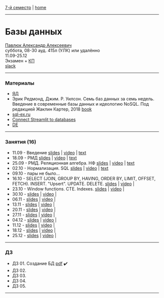 [7-й семестр](../2021_2022_7_sem.md) | [home](../README.md)
____________________________________
# Базы данных
[Павлюк Александр Алексеевич](https://www.linkedin.com/in/alexander-pavlyuk-a1695664/) \
суббота, 08-30 ауд. 415л (УЛК) или удалённо\
11.09-25.12 \
Экзамен + [КП](db_cp.md) \
[slack](https://app.slack.com/client/TTSV91XT9/C02E7FG9604)
____________________________________
### Материалы

* [ЯД](https://disk.yandex.ru/d/oOuH2kERvVcuNw)
* Эрик Редмонд, Джим. Р. Уилсон. Семь баз данных за семь недель. Введение в современные базы данных и идеологию NoSQL. Под редакцией Жаклин Картер, 2018 [book](https://drive.google.com/file/d/113eNwyWw8hS1T7QuDPxAGWTcIx6DiBNA/view?usp=sharing)
* [sql-ex.ru](http://sql-ex.ru)
* [Connect Streamlit to databases](https://docs.streamlit.io/en/latest/tutorial/databases.html)
* [DE](https://drive.google.com/file/d/1KYzChzis0ZhAiShl2hlnmCV3H-Kuu_mn/view?usp=sharing)
____________________________________
### Занятия (16)

* 11.09 - Введение [slides]() | [video](https://disk.yandex.ru/i/dgR_4nPFt4ORvQ) | [text](https://docs.google.com/document/d/1l9pf9AYoadHAU-m3ltP02Hnj4B-qSGDZ/edit?usp=sharing&ouid=104125706664287786699&rtpof=true&sd=true)
* 18.09 - РМД [slides]() | [video](https://disk.yandex.ru/d/oOuH2kERvVcuNw/02%20-%20%D0%A0%D0%9C%D0%94.mp4) | [text](https://docs.google.com/document/d/1l9pf9AYoadHAU-m3ltP02Hnj4B-qSGDZ/edit?usp=sharing&ouid=104125706664287786699&rtpof=true&sd=true)
* 25.09 - РМД. Реляционная алгебра. НФ [slides]() | [video](https://disk.yandex.ru/d/oOuH2kERvVcuNw/03%20-%20%D0%A0%D0%9C%D0%94.mp4) |  [text](https://docs.google.com/document/d/1_rxWTTrr6TsyncvnZz5VrVTjw2tBDa2G/edit?usp=drivesdk&ouid=104125706664287786699&rtpof=true&sd=true)
* 02.10 - Нормализация. SQL [slides]() | [video](https://disk.yandex.ru/d/oOuH2kERvVcuNw/04%20-%20%D0%9D%D0%BE%D1%80%D0%BC%D0%B0%D0%BB%D0%B8%D0%B7%D0%B0%D1%86%D0%B8%D1%8F.mp4) | [text](https://docs.google.com/document/d/1bXAmTEm5m_LXgjwWFU_JDJ7UINGGVsxd/edit?usp=sharing&ouid=104125706664287786699&rtpof=true&sd=true)
* 09.10 - пары не было...
* 16.10 - SELECT (JOIN, GROUP BY, HAVING, ORDER BY, LIMIT, OFFSET, FETCH). INSERT. "Upsert". UPDATE. DELETE. [slides]() | [video]() | []()
* 23.10 - Window functions. CTE. Indexes. [slides]() | [video]() | []()
* 30.10 -  [slides]() | [video]() | []()
* 06.11 -  [slides]() | [video]() | []()
* 13.11 -  [slides]() | [video]() | []()
* 20.11 -  [slides]() | [video]() | []()
* 27.11 -  [slides]() | [video]() | []()
* 04.12 -  [slides]() | [video]() | []()
* 11.12 -  [slides]() | [video]() | []()
* 18.12 -  [slides]() | [video]() | []()
* 25.12 -  [slides]() | [video]() | []()
____________________________________
### ДЗ

* ДЗ 01. Создание БД [pdf](https://drive.google.com/file/d/1h0V6i-VhOpGULL2OAT7Bf1A0e18vFPzg/view?usp=sharing) :heavy_check_mark:
* ДЗ 02. []()
* ДЗ 03. []()
* ДЗ 04. []()
* ДЗ 05. []()

____________________________________
